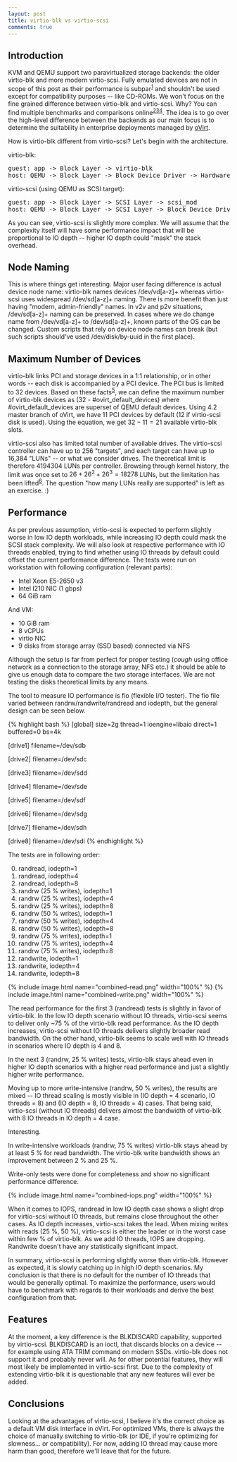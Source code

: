```yaml
---
layout: post
title: virtio-blk vs virtio-scsi
comments: true
---
```


## Introduction

KVM and QEMU support two paravirtualized storage backends: the older virtio-blk and more modern virtio-scsi. Fully emulated devices are not in scope of this post as their performance is subpar<sup>[1]</sup> and shouldn't be used except for compatibility purposes -- like CD-ROMs. We won't focus on the fine grained difference between virtio-blk and virtio-scsi. Why? You can find multiple benchmarks and comparisons online<sup>[2]</sup><sup>[3]</sup><sup>[4]</sup>. The idea is to go over the high-level difference between the backends as our main focus is to determine the suitability in enterprise deployments managed by [oVirt](http://www.ovirt.org/).

<!--more-->

How is virtio-blk different from virtio-scsi? Let's begin with the architecture. 

virtio-blk:
<pre>
guest: app -> Block Layer -> virtio-blk
host: QEMU -> Block Layer -> Block Device Driver -> Hardware
</pre>

virtio-scsi (using QEMU as SCSI target):
<pre>
guest: app -> Block Layer -> SCSI Layer -> scsi_mod
host: QEMU -> Block Layer -> SCSI Layer -> Block Device Driver -> Hardware
</pre>

As you can see, virtio-scsi is slightly more complex. We will assume that the complexity itself will have some performance impact that will be proportional to IO depth -- higher IO depth could "mask" the stack overhead.

## Node Naming

This is where things get interesting. Major user facing difference is actual device node name: virtio-blk names devices /dev/vd[a-z]+ whereas virtio-scsi uses widespread /dev/sd[a-z]+ naming. There is more benefit than just having "modern, admin-friendly" names. In v2v and p2v situations, /dev/sd[a-z]+ naming can be preserved. In cases where we do change name from /dev/vd[a-z]+ to /dev/sd[a-z]+, known parts of the OS can be changed. Custom scripts that rely on device node names can break (but such scripts should've used /dev/disk/by-uuid in the first place).

## Maximum Number of Devices

virtio-blk links PCI and storage devices in a 1:1 relationship, or in other words -- each disk is accompanied by a PCI device. The PCI bus is limited to 32 devices. Based on these facts<sup>[5]</sup>, we can define the maximum number of virtio-blk devices as (32 - #ovirt_default_devices) where #ovirt_default_devices are superset of QEMU default devices. Using 4.2 master branch of oVirt, we have 11 PCI devices by default (12 if virtio-scsi disk is used). Using the equation, we get $32 - 11 = 21$ available virtio-blk slots.

virtio-scsi also has limited total number of available drives. The virtio-scsi controller can have up to 256 "targets", and each target can have up to 16,384 "LUNs" -- or what we consider drives. The theoretical limit is therefore 4194304 LUNs per controller. Browsing through kernel history, the limit was once set to $26 + 26 ^ 2 + 26 ^ 3 = 18278$ LUNs, but the limitation has been lifted<sup>[6]</sup>. The question "how many LUNs really are supported" is left as an exercise. :)

## Performance

As per previous assumption, virtio-scsi is expected to perform slightly worse in low IO depth workloads, while increasing IO depth could mask the SCSI stack complexity. We will also look at respective performance with IO threads enabled, trying to find whether using IO threads by default could offset the current performance difference. The tests were run on workstation with following configuration (relevant parts):

- Intel Xeon E5-2650 v3
- Intel I210 NIC (1 gbps)
- 64 GiB ram

And VM:

- 10 GiB ram
- 8 vCPUs
- virtio NIC
- 9 disks from storage array (SSD based) connected via NFS

Although the setup is far from perfect for proper testing (*cough* using office network as a connection to the storage array, NFS etc.) it should be able to give us enough data to compare the two storage interfaces. We are not testing the disks theoretical limits by any means.

The tool to measure IO performance is fio (flexible I/O tester). The fio file varied between randrw/randwrite/randread and iodepth, but the general design can be seen below.

{% highlight bash %}
[global]
size=2g
thread=1
ioengine=libaio
direct=1
buffered=0
bs=4k

[drive1]
filename=/dev/sdb

[drive2]
filename=/dev/sdc

[drive3]
filename=/dev/sdd

[drive4]
filename=/dev/sde

[drive5]
filename=/dev/sdf

[drive6]
filename=/dev/sdg

[drive7]
filename=/dev/sdh

[drive8]
filename=/dev/sdi
{% endhighlight %}

The tests are in following order:

<ol start="0">
    <li>randread, iodepth=1</li>
    <li>randread, iodepth=4</li>
    <li>randread, iodepth=8</li>
    <li>randrw (25 % writes), iodepth=1</li>
    <li>randrw (25 % writes), iodepth=4</li>
    <li>randrw (25 % writes), iodepth=8</li>
    <li>randrw (50 % writes), iodepth=1</li>
    <li>randrw (50 % writes), iodepth=4</li>
    <li>randrw (50 % writes), iodepth=8</li>
    <li>randrw (75 % writes), iodepth=1</li>
    <li>randrw (75 % writes), iodepth=4</li>
    <li>randrw (75 % writes), iodepth=8</li>
    <li>randwrite, iodepth=1</li>
    <li>randwrite, iodepth=4</li>
    <li>randwrite, iodepth=8</li>
</ol>

{% include image.html name="combined-read.png" width="100%" %}
{% include image.html name="combined-write.png" width="100%" %}

The read performance for the first 3 (randread) tests is slightly in favor of virtio-blk. In the low IO depth scenario without IO threads, virtio-scsi seems to deliver only ~75 % of the virtio-blk read performance. As the IO depth increases, virtio-scsi without IO threads delivers slightly broader read bandwidth. On the other hand, virtio-blk seems to scale well with IO threads in scenarios where IO depth is 4 and 8.

In the next 3 (randrw, 25 % writes) tests, virtio-blk stays ahead even in higher IO depth scenarios with a higher read performance and just a slightly higher write performance.

Moving up to more write-intensive (randrw, 50 % writes), the results are mixed -- IO thread scaling is mostly visible in (IO depth = 4 scenario, IO threads = 8) and (IO depth = 8, IO threads = 4) cases. That being said, virtio-scsi (without IO threads) delivers almost the bandwidth of virtio-blk with 8 IO threads in IO depth = 4 case.

Interesting.

In write-intensive workloads (randrw, 75 % writes) virtio-blk stays ahead by at least 5 % for read bandwidth. The virtio-blk write bandwidth shows an improvement between 2 % and 25 %.

Write-only tests were done for completeness and show no significant performance difference.

{% include image.html name="combined-iops.png" width="100%" %}

When it comes to IOPS, randread in low IO depth case shows a slight drop for virtio-scsi without IO threads, but remains close throughout the other cases. As IO depth increases, virtio-scsi takes the lead. When mixing writes with reads (25 %, 50 %), virtio-scsi is either the leader or in the worst case within few % of virtio-blk. As we add IO threads, IOPS are dropping. Randwrite doesn't have any statistically significant impact.

In summary, virtio-scsi is performing slightly worse than virtio-blk. However as expected, it is slowly catching up in high IO depth scenarios. My conclusion is that there is no default for the number of IO threads that would be generally optimal. To maximize the performance, users would have to benchmark with regards to their workloads and derive the best configuration from that.

## Features

At the moment, a key difference is the BLKDISCARD capability, supported by virtio-scsi. BLKDISCARD is an ioctl, that discards blocks on a device -- for example using ATA TRIM command on modern SSDs. virtio-blk does not support it and probably never will. As for other potential features, they will most likely be implemented in virtio-scsi first. Due to the complexity of extending virtio-blk it is questionable that any new features will ever be added.

## Conclusions

Looking at the advantages of virtio-scsi, I believe it's the correct choice as a default VM disk interface in oVirt. For optimized VMs, there is always the choice of manually switching to virtio-blk (or IDE, if you're optimizing for slowness... or compatibility). For now, adding IO thread may cause more harm than good, therefore we'll leave that for the future.

[1]: https://kparal.wordpress.com/2012/09/12/kvm-disk-performance-ide-vs-virtio/
[2]: https://ervikrant06.wordpress.com/2016/10/16/difference-between-virtio-blk-vs-virtio-scsi/
[3]: http://www.linux-kvm.org/images/f/f5/2011-forum-virtio-scsi.pdf
[4]: http://events.linuxfoundation.org/sites/events/files/slides/CloudOpen2013_Khoa_Huynh_v3.pdf
[5]: http://wiki.qemu.org/images/c/c2/Virtio-scsi.pdf
[6]: https://www.spinics.net/lists/linux-scsi/msg54791.html


[9]: http://events.linuxfoundation.org/sites/events/files/slides/MasakiKimura_LinuxConNorthAmerica2013_1.pdf

